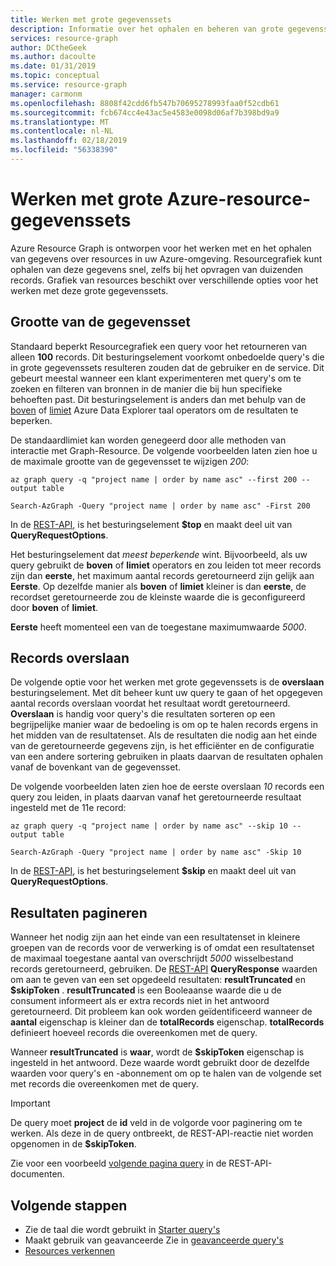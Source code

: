 ```yaml
---
title: Werken met grote gegevenssets
description: Informatie over het ophalen en beheren van grote gegevenssets tijdens het werken met Azure Resource Graph.
services: resource-graph
author: DCtheGeek
ms.author: dacoulte
ms.date: 01/31/2019
ms.topic: conceptual
ms.service: resource-graph
manager: carmonm
ms.openlocfilehash: 8808f42cdd6fb547b70695278993faa0f52cdb61
ms.sourcegitcommit: fcb674cc4e43ac5e4583e0098d06af7b398bd9a9
ms.translationtype: MT
ms.contentlocale: nl-NL
ms.lasthandoff: 02/18/2019
ms.locfileid: "56338390"
---
```

# <a name="working-with-large-azure-resource-data-sets"></a>Werken met grote Azure-resource-gegevenssets

Azure Resource Graph is ontworpen voor het werken met en het ophalen van gegevens over resources in uw Azure-omgeving. Resourcegrafiek kunt ophalen van deze gegevens snel, zelfs bij het opvragen van duizenden records. Grafiek van resources beschikt over verschillende opties voor het werken met deze grote gegevenssets.

## <a name="data-set-result-size"></a>Grootte van de gegevensset

Standaard beperkt Resourcegrafiek een query voor het retourneren van alleen **100** records. Dit besturingselement voorkomt onbedoelde query's die in grote gegevenssets resulteren zouden dat de gebruiker en de service. Dit gebeurt meestal wanneer een klant experimenteren met query's om te zoeken en filteren van bronnen in de manier die bij hun specifieke behoeften past. Dit besturingselement is anders dan met behulp van de [boven](/azure/kusto/query/topoperator) of [limiet](/azure/kusto/query/limitoperator) Azure Data Explorer taal operators om de resultaten te beperken.

De standaardlimiet kan worden genegeerd door alle methoden van interactie met Graph-Resource. De volgende voorbeelden laten zien hoe u de maximale grootte van de gegevensset te wijzigen _200_:

```azurecli-interactive
az graph query -q "project name | order by name asc" --first 200 --output table
```

```azurepowershell-interactive
Search-AzGraph -Query "project name | order by name asc" -First 200
```

In de [REST-API](/rest/api/azureresourcegraph/resources/resources), is het besturingselement **$top** en maakt deel uit van **QueryRequestOptions**.

Het besturingselement dat _meest beperkende_ wint. Bijvoorbeeld, als uw query gebruikt de **boven** of **limiet** operators en zou leiden tot meer records zijn dan **eerste**, het maximum aantal records geretourneerd zijn gelijk aan **Eerste**. Op dezelfde manier als **boven** of **limiet** kleiner is dan **eerste**, de recordset geretourneerde zou de kleinste waarde die is geconfigureerd door **boven** of **limiet**.

**Eerste** heeft momenteel een van de toegestane maximumwaarde _5000_.

## <a name="skipping-records"></a>Records overslaan

De volgende optie voor het werken met grote gegevenssets is de **overslaan** besturingselement. Met dit beheer kunt uw query te gaan of het opgegeven aantal records overslaan voordat het resultaat wordt geretourneerd. **Overslaan** is handig voor query's die resultaten sorteren op een begrijpelijke manier waar de bedoeling is om op te halen records ergens in het midden van de resultatenset. Als de resultaten die nodig aan het einde van de geretourneerde gegevens zijn, is het efficiënter en de configuratie van een andere sortering gebruiken in plaats daarvan de resultaten ophalen vanaf de bovenkant van de gegevensset.

De volgende voorbeelden laten zien hoe de eerste overslaan _10_ records een query zou leiden, in plaats daarvan vanaf het geretourneerde resultaat ingesteld met de 11e record:

```azurecli-interactive
az graph query -q "project name | order by name asc" --skip 10 --output table
```

```azurepowershell-interactive
Search-AzGraph -Query "project name | order by name asc" -Skip 10
```

In de [REST-API](/rest/api/azureresourcegraph/resources/resources), is het besturingselement **$skip** en maakt deel uit van **QueryRequestOptions**.

## <a name="paging-results"></a>Resultaten pagineren

Wanneer het nodig zijn aan het einde van een resultatenset in kleinere groepen van de records voor de verwerking is of omdat een resultatenset de maximaal toegestane aantal van overschrijdt _5000_ wisselbestand records geretourneerd, gebruiken. De [REST-API](/rest/api/azureresourcegraph/resources/resources) **QueryResponse** waarden om aan te geven van een set opgedeeld resultaten: **resultTruncated** en **$skipToken** .
**resultTruncated** is een Booleaanse waarde die u de consument informeert als er extra records niet in het antwoord geretourneerd. Dit probleem kan ook worden geïdentificeerd wanneer de **aantal** eigenschap is kleiner dan de **totalRecords** eigenschap. **totalRecords** definieert hoeveel records die overeenkomen met de query.

Wanneer **resultTruncated** is **waar**, wordt de **$skipToken** eigenschap is ingesteld in het antwoord. Deze waarde wordt gebruikt door de dezelfde waarden voor query's en -abonnement om op te halen van de volgende set met records die overeenkomen met de query.

> [!IMPORTANT]
> De query moet **project** de **id** veld in de volgorde voor paginering om te werken. Als deze in de query ontbreekt, de REST-API-reactie niet worden opgenomen in de **$skipToken**.

Zie voor een voorbeeld [volgende pagina query](/rest/api/azureresourcegraph/resources/resources#next_page_query) in de REST-API-documenten.

## <a name="next-steps"></a>Volgende stappen

- Zie de taal die wordt gebruikt in [Starter query's](../samples/starter.md)
- Maakt gebruik van geavanceerde Zie in [geavanceerde query's](../samples/advanced.md)
- [Resources verkennen](explore-resources.md)